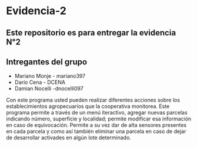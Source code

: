 # Evidencia-2

## Este repositorio es para entregar la evidencia N°2

## Intregantes del grupo
- Mariano Monje - mariano397
- Darío Cena - DCENA
- Damian Nocelli -dnocelli097

Con este programa usted pueden realizar diferentes acciones sobre los establecimientos agropecuarios que la cooperativa monitorea. Este programa permite a través de un menú iteractivo, agregar nuevas parcelas indicando número, superficie y localidad; permite modificar esa información en caso de equivocación. Permite a su vez dar de alta sensores presentes en cada parcela y como así también eliminar una parcela en caso de dejar de desarrollar activades en algún lote determinado.
